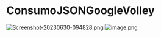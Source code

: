 # ConsumoJSONGoogleVolley
[![Screenshot-20230630-094828.png](https://i.postimg.cc/15KQwZ3n/Screenshot-20230630-094828.png)](https://postimg.cc/XpXm6mF4)
[![image.png](https://i.postimg.cc/dQxdFzYC/image.png)](https://postimg.cc/pyKyYcyV)
